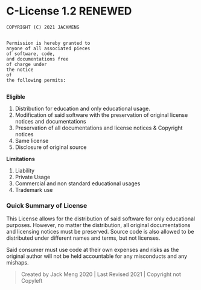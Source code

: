 <h1 id="c-license-1-2-renewed">C-License 1.2 RENEWED</h1>
<pre><code>COPYRIGHT (C) <span class="hljs-number">2021</span> JACKMENG

Permission is hereby granted <span class="hljs-built_in">to</span> anyone <span class="hljs-keyword">of</span> all associated pieces <span class="hljs-keyword">of</span> software, code, <span class="hljs-keyword">and</span> documentations free <span class="hljs-keyword">of</span> charge under <span class="hljs-keyword">the</span> notice <span class="hljs-keyword">of</span> <span class="hljs-keyword">the</span> following permits:
</code></pre><p><strong>Eligible</strong></p>

<ol>
<li>Distribution for education and only educational usage.</li>
<li>Modification of said software with the preservation of original license notices and documentations</li>
<li>Preservation of all documentations and license notices &amp; Copyright notices</li>
<li>Same license</li>
<li>Disclosure of original source</li>
</ol>
<p><strong>Limitations</strong></p>
<ol>
<li>Liability</li>
<li>Private Usage</li>
<li>Commercial and non standard educational usages</li>
<li>Trademark use</li>
</ol>
<h3 id="quick-summary-of-license">Quick Summary of License</h3>
<p>This License allows for the distribution of said software for only educational purposes. However, no matter the distribution, all original documentations and licensing
notices must be preserved. Source code is also allowed to be distributed under different names and terms, but not licenses.</p>
<p>Said consumer must use code at their own expenses and risks as the original author will not be held accountable for any misconducts and any mishaps.</p>
<blockquote>
<p>Created by Jack Meng 2020 | Last Revised 2021 | Copyright not Copyleft </p>
</blockquote>

